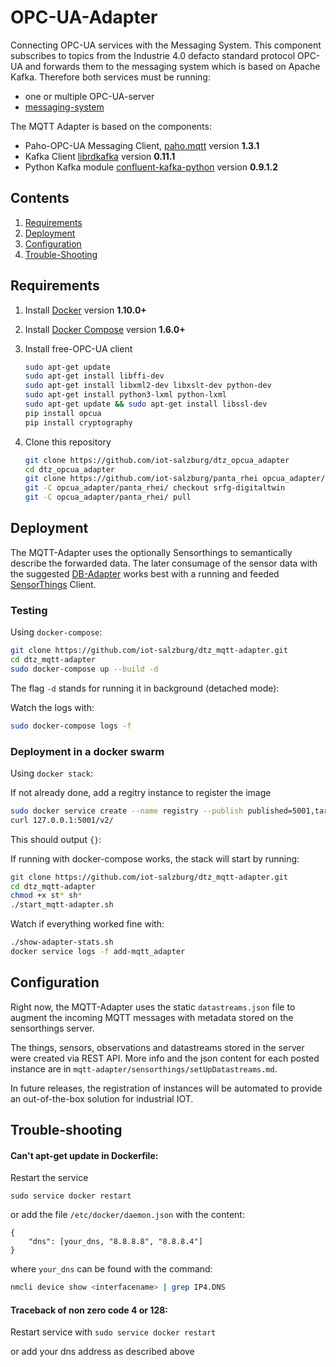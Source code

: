 # OPC-UA-Adapter
Connecting OPC-UA services with the Messaging System.
This component subscribes to topics from the Industrie 4.0 defacto standard
protocol OPC-UA and forwards them to the messaging system which is based on
Apache Kafka.
Therefore both services must be running:
* one or multiple OPC-UA-server
* [messaging-system](https://github.com/iot-salzburg/panta_rhei)


The MQTT Adapter is based on the components:
* Paho-OPC-UA Messaging Client, [paho.mqtt](https://pypi.python.org/pypi/paho-mqtt/1.3.1) version **1.3.1**
* Kafka Client [librdkafka](https://github.com/geeknam/docker-confluent-python) version **0.11.1**
* Python Kafka module [confluent-kafka-python](https://github.com/confluentinc/confluent-kafka-python) version **0.9.1.2**


## Contents

1. [Requirements](#requirements)
2. [Deployment](#deployment)
3. [Configuration](#configuration)
4. [Trouble-Shooting](#trouble-shooting)


## Requirements

1. Install [Docker](https://www.docker.com/community-edition#/download) version **1.10.0+**
2. Install [Docker Compose](https://docs.docker.com/compose/install/) version **1.6.0+**
3. Install free-OPC-UA client
    ```bash
    sudo apt-get update
    sudo apt-get install libffi-dev
    sudo apt-get install libxml2-dev libxslt-dev python-dev
    sudo apt-get install python3-lxml python-lxml
    sudo apt-get update && sudo apt-get install libssl-dev
    pip install opcua
    pip install cryptography
    ```
    
3. Clone this repository
    ```bash
    git clone https://github.com/iot-salzburg/dtz_opcua_adapter
    cd dtz_opcua_adapter
    git clone https://github.com/iot-salzburg/panta_rhei opcua_adapter/panta_rhei > /dev/null 2>&1 || echo "Repo already exists"
    git -C opcua_adapter/panta_rhei/ checkout srfg-digitaltwin
    git -C opcua_adapter/panta_rhei/ pull
    ```


## Deployment

The MQTT-Adapter uses the optionally Sensorthings to semantically describe
the forwarded data. The later consumage of the sensor data with the
suggested [DB-Adapter](https://github.com/i-maintenance/DB-Adapter/)
works best with a running and feeded [SensorThings](https://github.com/iot-salzburg)
 Client.



### Testing
Using `docker-compose`:

```bash
git clone https://github.com/iot-salzburg/dtz_mqtt-adapter.git
cd dtz_mqtt-adapter
sudo docker-compose up --build -d
```

The flag `-d` stands for running it in background (detached mode):

Watch the logs with:
```bash
sudo docker-compose logs -f
```


### Deployment in a docker swarm
Using `docker stack`:

If not already done, add a regitry instance to register the image
```bash
sudo docker service create --name registry --publish published=5001,target=5000 registry:2
curl 127.0.0.1:5001/v2/
```
This should output `{}`:


If running with docker-compose works, the stack will start by running:


```bash
git clone https://github.com/iot-salzburg/dtz_mqtt-adapter.git
cd dtz_mqtt-adapter
chmod +x st* sh*
./start_mqtt-adapter.sh
```


Watch if everything worked fine with:

```bash
./show-adapter-stats.sh
docker service logs -f add-mqtt_adapter
```


## Configuration

Right now, the MQTT-Adapter uses the static `datastreams.json` file to
augment the incoming MQTT messages with metadata stored on the
sensorthings server.

The things, sensors, observations and datastreams stored in the server
were created via REST API. More info and the json content for each posted
instance are in `mqtt-adapter/sensorthings/setUpDatastreams.md`.

In future releases, the registration of instances will be automated to
provide an out-of-the-box solution for industrial IOT.


## Trouble-shooting

#### Can't apt-get update in Dockerfile:
Restart the service

```sudo service docker restart```

or add the file `/etc/docker/daemon.json` with the content:
```
{
    "dns": [your_dns, "8.8.8.8", "8.8.8.4"]
}
```
where `your_dns` can be found with the command:

```bash
nmcli device show <interfacename> | grep IP4.DNS
```

####  Traceback of non zero code 4 or 128:

Restart service with
```sudo service docker restart```

or add your dns address as described above





